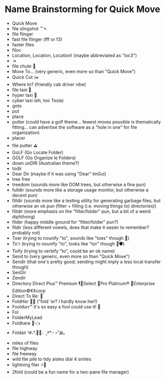 
# Name Brainstorming for Quick Move

<!--spell-checker:disable-->
<!-- hm, cSpell doesn't understand that markdown uses HTML comments, but C-style comments work... -->
<!--/*spell-checker:disable*/-->

- Quick Move
- file slingshot ⁀➴
- file flinger
- fast file flinger (fff or f3)
- faster files
- filoc
- Location, Location, Location! (maybe abbreviated as "loc3")
- ->
- file chute 🛝
- Move To... (very generic, even more so than "Quick Move")
- Quick Cut ✂️
- Where to? (friendly cab driver vibe)
- file taxi 🚕
- hyper taxi 🚖
- cyber taxi (eh, too Tesla)
- goto
- put
- place
- putter (could have a golf theme... fewest moves possible is thematically fitting... can advertise the software as a "hole in one" for file organization)
- placer
- file putter ⛳
- GoLF (Go Locate Folder)
- GOLF (Go Organize le Folders)
- down unDIR (Australian theme?)
- todir
- Dear Dir (maybe if it was using "Dear" ImGui)
- tree free
- treedom (sounds more like DOM trees, but otherwise a fine pun)
- fulldir (sounds more like a storage usage monitor, but otherwise a decent pun)
- filldir (sounds more like a testing utility for generating garbage files, but otherwise an ok pun (filter + filling (i.e. moving things to) directories))
- filtdir (more emphasis on the "filter/folder" pun, but a bit of a weird diphthong)
- filder (happy middle ground for "filter/folder" pun?)
- fildir (less different vowels, does that make it easier to remember? probably not)
- Toer (trying to nounify "to", sounds like "toes" though 👣)
- To'r (trying to nounify "to", looks like "tor" though 🧅🛡️)
- Toify (trying to verbify "to", could be an ok name)
- Send to (very generic, even more so than "Quick Move")
- Sendir (that one's pretty good; sending might imply a less local transfer though)
- SenDir
- Zendir
- Directory Direct Plus™ Premium 🕴️📂Select 🧳Pro Platinum® 💺Enterprise Edition©€¢corp
- Direct To Re: 📩
- FoldHer 🧚🤨 ("fold 'er? I hardly know her!)
- Fooldurr™ it's so easy a fool could use it! 🤪
- Fol
- FolderMyLead
- Foldhere 📂👈
- Foldair ༄˖°.📂🍃.ೃ࿔*:･⋆˚꩜｡
- miles of files
- file highway
- file freeway
- wild file pile to tidy aisles dial 4 smiles
- lightning filer ⚡📂
- 2fold (could be a fun name for a two-pane file manager)
